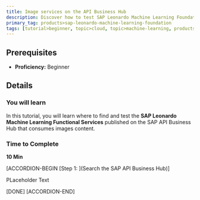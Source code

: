 ```yaml
---
title: Image services on the API Business Hub
description: Discover how to test SAP Leonardo Machine Learning Foundation service on the SAP API Business Hub
primary_tag: products>sap-leonardo-machine-learning-foundation
tags: [tutorial>beginner, topic>cloud, topic>machine-learning, products>sap-leonardo-machine-learning-foundation, products>sap-api-management, products>sap-cloud-platform]
---
```


## Prerequisites
 - **Proficiency:** Beginner

## Details
### You will learn
In this tutorial, you will learn where to find and test the **SAP Leonardo Machine Learning Functional Services** published on the SAP API Business Hub that consumes images content.


### Time to Complete
**10 Min**

[ACCORDION-BEGIN [Step 1: ](Search the SAP API Business Hub)]

PLaceholder Text

[DONE]
[ACCORDION-END]
